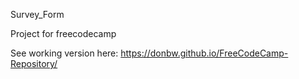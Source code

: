 Survey_Form 

Project for freecodecamp 

See working version here:
https://donbw.github.io/FreeCodeCamp-Repository/